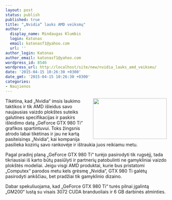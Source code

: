 ```yaml
---
layout: post
status: publish
published: true
title: "„Nvidia“ lauks AMD veiksmų"
author:
  display_name: Mindaugas Klumbis
  login: Katonas
  email: katonasf1@yahoo.com
  url: ''
author_login: Katonas
author_email: katonasf1@yahoo.com
wordpress_id: 8546
wordpress_url: http://localhost/site/new/nvidia_lauks_amd_veiksmu/
date: '2015-04-15 10:26:30 +0300'
date_gmt: '2015-04-15 10:26:30 +0300'
categories:
- Naujienos
---
```

<p>
	<a href="http://technews.lt/userfiles/Titanx.jpg"><img alt="" src="http://technews.lt/userfiles/Titanx.jpg" style="width: 230px; height: 127px; float: right;" /></a>Tikėtina, kad &bdquo;Nvidia&ldquo; imsis laukimo taktikos ir tik AMD i&scaron;leidus savo naujausias vaizdo plok&scaron;tes suteiks galutines specifikacijas ir paskirs i&scaron;leidimo datą &bdquo;GeForce GTX 980 Ti&ldquo; grafikos spartintuvui. Toks žingsnis atrodo labai tikėtinas ir jau ne kartą pasiteisinęs &bdquo;Nvidia&ldquo;, kai kompanija pasilieka kozirių savo rankovėje ir i&scaron;traukia juos reikiamu metu.</p>
<p>
	Pagal pradinį planą &bdquo;GeForce GTX 980 Ti&ldquo; turėjo pasirodyti tik rugsėjį, tada tikriausiai i&scaron; karto būtų pasiūlyti ir partnerių patobulinti ne gamykliniai vaizdo plok&scaron;tės modeliai. Jeigu visgi AMD produktai, kurie bus pristatomi &bdquo;Computex&ldquo; parodos metu kels grėsmę &bdquo;Nvidia&ldquo;, GTX 980 Ti galėtų pasirodyti ank&scaron;čiau, bet pradžiai tik gamyklinio dizaino.</p>
<p>
	Dabar spekuliuojama, kad &bdquo;GeForce GTX 980 Ti&ldquo; turės pilnai įgalintą &bdquo;GM200&ldquo; lustą su visais 3072 CUDA branduoliais ir 6 GB darbinės atminties.</p>
